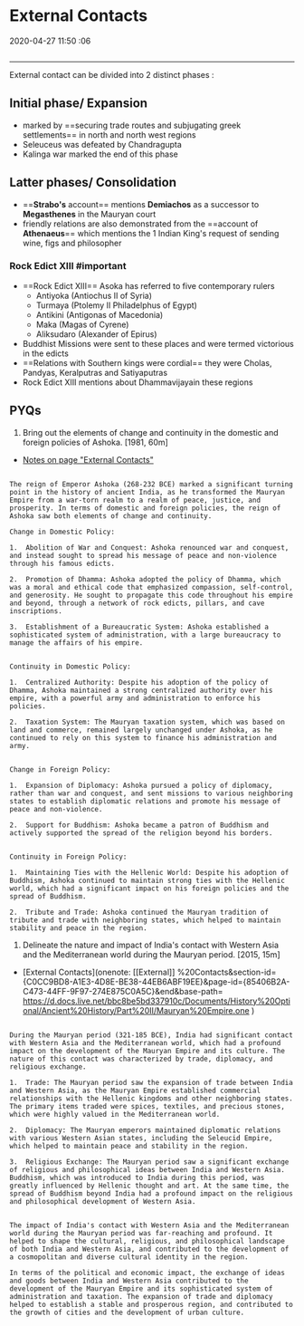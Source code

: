 # External Contacts

2020-04-27 11:50 :06

```toc
```

---

External contact can be divided into 2 distinct phases :

## Initial phase/ Expansion

- marked by ==securing trade routes and subjugating greek settlements== in north and north west regions
- Seleuceus was defeated by Chandragupta
- Kalinga war marked the end of this phase

## Latter phases/ Consolidation

- ==**Strabo's** account== mentions **Demiachos** as a successor to **Megasthenes** in the Mauryan court
- friendly relations are also demonstrated from the ==account of **Athenaeus**== which mentions the 1 Indian King's request of sending wine, figs and philosopher

### Rock Edict XIII #important

- ==Rock Edict XIII== Asoka has referred to five contemporary rulers
    - Antiyoka (Antiochus II of Syria)
    - Turmaya (Ptolemy II Philadelphus of Egypt)
    - Antikini (Antigonas of Macedonia)
    - Maka (Magas of Cyrene)
    - Aliksudaro (Alexander of Epirus)
- Buddhist Missions were sent to these places and were termed victorious in the edicts
- ==Relations with Southern kings were cordial== they were Cholas, Pandyas, Keralputras and Satiyaputras
- Rock Edict XIII mentions about Dhammavijayain these regions

## PYQs

1. Bring out the elements of change and continuity in the domestic and foreign policies of Ashoka. [1981, 60m]
- [Notes on page "External Contacts"](onenote:[[External]]%20Contacts&section-id={C0CC9BD8-A1E3-4D8E-BE38-44EB6ABF19EE}&page-id={85406B2A-C473-44FF-9F97-274E875C0A5C}&object-id={B5304350-DD7E-465D-8CCD-53136E5ACACB}&82&base-path=https://d.docs.live.net/bbc8be5bd337910c/Documents/History%20Optional/Ancient%20History/Part%20II/Mauryan%20Empire.one)

```ad-Answer

The reign of Emperor Ashoka (268-232 BCE) marked a significant turning point in the history of ancient India, as he transformed the Mauryan Empire from a war-torn realm to a realm of peace, justice, and prosperity. In terms of domestic and foreign policies, the reign of Ashoka saw both elements of change and continuity.

Change in Domestic Policy:

1.  Abolition of War and Conquest: Ashoka renounced war and conquest, and instead sought to spread his message of peace and non-violence through his famous edicts.
    
2.  Promotion of Dhamma: Ashoka adopted the policy of Dhamma, which was a moral and ethical code that emphasized compassion, self-control, and generosity. He sought to propagate this code throughout his empire and beyond, through a network of rock edicts, pillars, and cave inscriptions.
    
3.  Establishment of a Bureaucratic System: Ashoka established a sophisticated system of administration, with a large bureaucracy to manage the affairs of his empire.
    

Continuity in Domestic Policy:

1.  Centralized Authority: Despite his adoption of the policy of Dhamma, Ashoka maintained a strong centralized authority over his empire, with a powerful army and administration to enforce his policies.
    
2.  Taxation System: The Mauryan taxation system, which was based on land and commerce, remained largely unchanged under Ashoka, as he continued to rely on this system to finance his administration and army.
    

Change in Foreign Policy:

1.  Expansion of Diplomacy: Ashoka pursued a policy of diplomacy, rather than war and conquest, and sent missions to various neighboring states to establish diplomatic relations and promote his message of peace and non-violence.
    
2.  Support for Buddhism: Ashoka became a patron of Buddhism and actively supported the spread of the religion beyond his borders.
    

Continuity in Foreign Policy:

1.  Maintaining Ties with the Hellenic World: Despite his adoption of Buddhism, Ashoka continued to maintain strong ties with the Hellenic world, which had a significant impact on his foreign policies and the spread of Buddhism.
    
2.  Tribute and Trade: Ashoka continued the Mauryan tradition of tribute and trade with neighboring states, which helped to maintain stability and peace in the region.

```

1. Delineate the nature and impact of India's contact with Western Asia and the Mediterranean world during the Mauryan period. [2015, 15m]
- [External Contacts](onenote: [[External]] %20Contacts&section-id={C0CC9BD8-A1E3-4D8E-BE38-44EB6ABF19EE}&page-id={85406B2A-C473-44FF-9F97-274E875C0A5C}&end&base-path= <https://d.docs.live.net/bbc8be5bd337910c/Documents/History%20Optional/Ancient%20History/Part%20II/Mauryan%20Empire.one> )

```ad-Answer

During the Mauryan period (321-185 BCE), India had significant contact with Western Asia and the Mediterranean world, which had a profound impact on the development of the Mauryan Empire and its culture. The nature of this contact was characterized by trade, diplomacy, and religious exchange.

1.  Trade: The Mauryan period saw the expansion of trade between India and Western Asia, as the Mauryan Empire established commercial relationships with the Hellenic kingdoms and other neighboring states. The primary items traded were spices, textiles, and precious stones, which were highly valued in the Mediterranean world.
    
2.  Diplomacy: The Mauryan emperors maintained diplomatic relations with various Western Asian states, including the Seleucid Empire, which helped to maintain peace and stability in the region.
    
3.  Religious Exchange: The Mauryan period saw a significant exchange of religious and philosophical ideas between India and Western Asia. Buddhism, which was introduced to India during this period, was greatly influenced by Hellenic thought and art. At the same time, the spread of Buddhism beyond India had a profound impact on the religious and philosophical development of Western Asia.
    

The impact of India's contact with Western Asia and the Mediterranean world during the Mauryan period was far-reaching and profound. It helped to shape the cultural, religious, and philosophical landscape of both India and Western Asia, and contributed to the development of a cosmopolitan and diverse cultural identity in the region.

In terms of the political and economic impact, the exchange of ideas and goods between India and Western Asia contributed to the development of the Mauryan Empire and its sophisticated system of administration and taxation. The expansion of trade and diplomacy helped to establish a stable and prosperous region, and contributed to the growth of cities and the development of urban culture.

```
